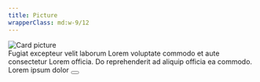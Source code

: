 ```yaml
---
title: Picture
wrapperClass: md:w-9/12
---
```


<article class="vv-card">
    <picture>
        <img class="vv-card__picture aspect-photo" src="https://source.unsplash.com/featured/300×300/?city,night" alt="Card picture">
    </picture>
    <div class="vv-card__content">
        Fugiat excepteur velit laborum Lorem voluptate commodo et aute
        consectetur Lorem officia. Do reprehenderit ad aliquip officia
        ea commodo.
    </div>
    <footer class="vv-card__footer flex items-center">
        <span>Lorem ipsum dolor</span>
        <button class="vv-button vv-button--action-quiet ml-auto" type="button" aria-label="Add to favorites">
            <IconifyIcon icon="akar-icons:heart" />
        </button>
    </footer>
</article>
